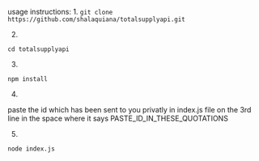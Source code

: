 usage instructions:
1.
```git clone https://github.com/shalaquiana/totalsupplyapi.git```

2.
```cd totalsupplyapi```

3.
```npm install```

4.
paste the id which has been sent to you privatly in index.js file on the 3rd line in the space where it says PASTE_ID_IN_THESE_QUOTATIONS

5.
```node index.js```